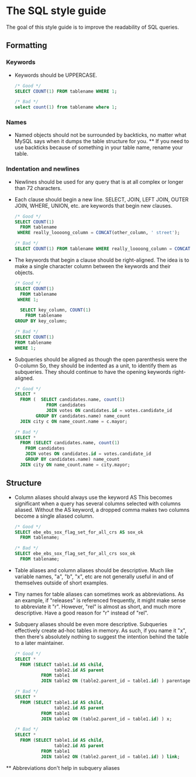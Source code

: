 # The SQL style guide

The goal of this style guide is to improve the readability of SQL queries.

## Formatting

### Keywords

* Keywords should be UPPERCASE.

    ```SQL
    /* Good */
    SELECT COUNT(1) FROM tablename WHERE 1;
    
    /* Bad */
    select count(1) from tablename where 1;
    ```

### Names
* Named objects should not be surrounded by backticks, no matter what MySQL says when it dumps the table structure for you.
** If you need to use backticks because of something in your table name, rename your table.

### Indentation and newlines

* Newlines should be used for any query that is at all complex or longer than 72 characters.

* Each clause should begin a new line.
  SELECT, JOIN, LEFT JOIN, OUTER JOIN, WHERE, UNION, etc. are keywords that begin new clauses.

    ```SQL
    /* Good */
    SELECT COUNT(1)
      FROM tablename
     WHERE really_loooong_column = CONCAT(other_column, ' street');
    
    /* Bad */
    SELECT COUNT(1) FROM tablename WHERE really_loooong_column = CONCAT(other_column, ' street');
    ```    

* The keywords that begin a clause should be right-aligned.
  The idea is to make a single character column between the keywords and their objects.

    ```SQL
    /* Good */
    SELECT COUNT(1)
      FROM tablename
     WHERE 1;
    
      SELECT key_column, COUNT(1)
        FROM tablename
    GROUP BY key_column;
    
    /* Bad */
    SELECT COUNT(1)
    FROM tablename
    WHERE 1;
    ```

* Subqueries should be aligned as though the open parenthesis were the 0-column
  So, they should be indented as a unit, to identify them as subqueries.  They should continue to have the opening keywords right-aligned.

    ```SQL
    /* Good */
    SELECT *
      FROM (  SELECT candidates.name, count(1)
                FROM candidates
                JOIN votes ON candidates.id = votes.candidate_id
            GROUP BY candidates.name) name_count
      JOIN city c ON name_count.name = c.mayor;
    
    /* Bad */
    SELECT *
      FROM (SELECT candidates.name, count(1)
        FROM candidates
        JOIN votes ON candidates.id = votes.candidate_id
        GROUP BY candidates.name) name_count
      JOIN city ON name_count.name = city.mayor;
    ```   

## Structure

* Column aliases should always use the keyword AS
  This becomes significant when a query has several columns selected with columns aliased.  Without the AS keyword, a dropped comma makes two columns become a single aliased column.

    ```SQL
    /* Good */
    SELECT ebe_ebs_sox_flag_set_for_all_crs AS sox_ok
      FROM tablename;
    
    /* Bad */
    SELECT ebe_ebs_sox_flag_set_for_all_crs sox_ok
      FROM tablename;
    
    ```    
* Table aliases and column aliases should be descriptive.
  Much like variable names, "a", "b", "x", etc are not generally useful in and of themselves outside of short examples.

* Tiny names for table aliases can sometimes work as abbreviations.
  As an example, if "releases" is referenced frequently, it might make sense to abbreviate it "r".  However, "rel" is almost as short, and much more descriptive.  Have a good reason for "r" instead of "rel".

* Subquery aliases should be even more descriptive.
  Subqueries effectively create ad-hoc tables in memory.  As such, if you name it "x", then there's absolutely nothing to suggest the intention behind the table to a later maintainer.
  
  ```SQL
  /* Good */
  SELECT *
    FROM (SELECT table1.id AS child, 
                 table2.id AS parent
            FROM table1
            JOIN table2 ON (table2.parent_id = table1.id) ) parentage;

  /* Bad */
  SELECT *
    FROM (SELECT table1.id AS child, 
                 table2.id AS parent
            FROM table1
            JOIN table2 ON (table2.parent_id = table1.id) ) x;

  /* Bad */
  SELECT *
    FROM (SELECT table1.id AS child, 
                 table2.id AS parent
            FROM table1
            JOIN table2 ON (table2.parent_id = table1.id) ) link;
  ```

** Abbreviations don't help in subquery aliases

